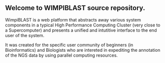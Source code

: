 ## Welcome to WIMPIBLAST source repository.

WimpiBLAST is a web platform that abstracts away various system components in a typical High Performance Computing Cluster (very close to a Supercomputer) and presents a unified and intutitive interface to the end user of the system.

It was created for the specific user community of beginners (in Bioinformatics) and Biologists who are intereted in expediting the annotation of the NGS data by using parallel computing resources.



